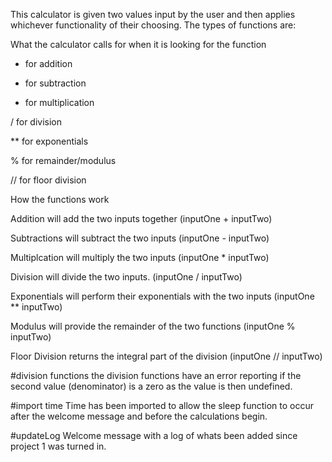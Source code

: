 This calculator is given two values input by the user and then applies whichever functionality of their choosing.
The types of functions are:

What the calculator calls for when it is looking for the function

+ for addition

- for subtraction

* for multiplication

/ for division

** for exponentials

% for remainder/modulus

// for floor division



How the functions work


Addition will add the two inputs together (inputOne + inputTwo)

Subtractions will subtract the two inputs (inputOne - inputTwo)

Multiplcation will multiply the two inputs (inputOne * inputTwo)

Division will divide the two inputs. (inputOne / inputTwo)

Exponentials will perform their exponentials with the two inputs (inputOne ** inputTwo)

Modulus will provide the remainder of the two functions (inputOne % inputTwo)

Floor Division returns the integral part of the division (inputOne // inputTwo)



#division functions
the division functions have an error reporting if the second value (denominator) is a zero as the value is then undefined.

#import time
Time has been imported to allow the sleep function to occur after the welcome message and before the calculations begin.


#updateLog
Welcome message with a log of whats been added since project 1 was turned in.
